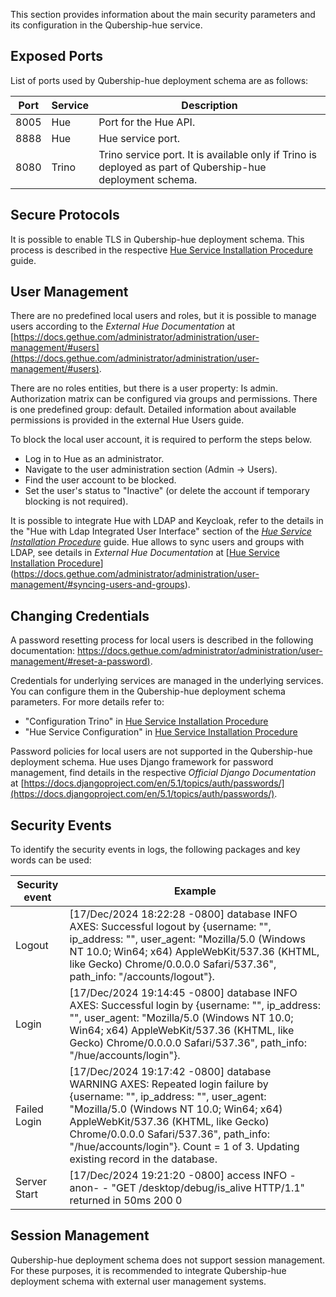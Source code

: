 This section provides information about the main security parameters and its configuration in the Qubership-hue service.

## Exposed Ports

List of ports used by Qubership-hue deployment schema are as follows: 

| Port | Service | Description                                                                            |
|------|---------|----------------------------------------------------------------------------------------|
| 8005 | Hue     | Port for the Hue API.                                                                  |
| 8888 | Hue     | Hue service port.                                                                      |
| 8080 | Trino   | Trino service port. It is available only if Trino is deployed as part of Qubership-hue deployment schema. |

## Secure Protocols

It is possible to enable TLS in Qubership-hue deployment schema. This process is described in the respective [Hue Service Installation Procedure](/docs/public/installation.md#enable-httpstls) guide.

## User Management

There are no predefined local users and roles, but it is possible to manage users according to the _External Hue Documentation_ at [https://docs.gethue.com/administrator/administration/user-management/#users](https://docs.gethue.com/administrator/administration/user-management/#users).

There are no roles entities, but there is a user property: Is admin. Authorization matrix can be configured via groups and permissions. There is one predefined group: default.
Detailed information about available permissions is provided in the external Hue Users guide.

To block the local user account, it is required to perform the steps below.
* Log in to Hue as an administrator.
* Navigate to the user administration section (Admin -> Users).
* Find the user account to be blocked.
* Set the user's status to "Inactive" (or delete the account if temporary blocking is not required).

It is possible to integrate Hue with LDAP and Keycloak, refer to the details in the "Hue with Ldap Integrated User Interface" section of the _[Hue Service Installation Procedure](/docs/public/installation.md#hue-with-ldap-integrated-ui)_ guide.
Hue allows to sync users and groups with LDAP, see details in _External Hue Documentation_ at [[Hue Service Installation Procedure](https://docs.gethue.com/administrator/administration/user-management/#syncing-users-and-groups)](https://docs.gethue.com/administrator/administration/user-management/#syncing-users-and-groups).

## Changing Credentials

A password resetting process for local users is described in the following documentation: [https://docs.gethue.com/administrator/administration/user-management/#reset-a-password)](https://docs.gethue.com/administrator/administration/user-management/#reset-a-password).

Credentials for underlying services are managed in the underlying services. You can configure them in the Qubership-hue deployment schema parameters. For more details refer to:
* "Configuration Trino" in [Hue Service Installation Procedure](https://github.com/Netcracker/qubership-hue/blob/main/docs/public/installation.md#configuration-trino)
* "Hue Service Configuration" in [Hue Service Installation Procedure](/docs/public/configuration-guide.md)

Password policies for local users are not supported in the Qubership-hue deployment schema. Hue uses Django framework for password management, find details in the respective _Official Django Documentation_ at [https://docs.djangoproject.com/en/5.1/topics/auth/passwords/](https://docs.djangoproject.com/en/5.1/topics/auth/passwords/).

## Security Events

To identify the security events in logs, the following packages and key words can be used:

| Security event | Example |
|----------------|-----------|
| Logout | [17/Dec/2024 18:22:28 -0800] database     INFO     AXES: Successful logout by {username: "<user name>", ip_address: "<ip address>", user_agent: "Mozilla/5.0 (Windows NT 10.0; Win64; x64) AppleWebKit/537.36 (KHTML, like Gecko) Chrome/0.0.0.0 Safari/537.36", path_info: "/accounts/logout"}. |
| Login | [17/Dec/2024 19:14:45 -0800] database     INFO     AXES: Successful login by {username: "<user name>", ip_address: "<ip address>", user_agent: "Mozilla/5.0 (Windows NT 10.0; Win64; x64) AppleWebKit/537.36 (KHTML, like Gecko) Chrome/0.0.0.0 Safari/537.36", path_info: "/hue/accounts/login"}. |
| Failed Login | [17/Dec/2024 19:17:42 -0800] database     WARNING  AXES: Repeated login failure by {username: "<user name>", ip_address: "<ip address>", user_agent: "Mozilla/5.0 (Windows NT 10.0; Win64; x64) AppleWebKit/537.36 (KHTML, like Gecko) Chrome/0.0.0.0 Safari/537.36", path_info: "/hue/accounts/login"}. Count = 1 of 3. Updating existing record in the database. |
| Server Start | [17/Dec/2024 19:21:20 -0800] access       INFO     <ip address> -anon- - "GET /desktop/debug/is_alive HTTP/1.1" returned in 50ms 200 0 |

## Session Management

Qubership-hue deployment schema does not support session management. For these purposes, it is recommended to integrate Qubership-hue deployment schema with external user management systems.

